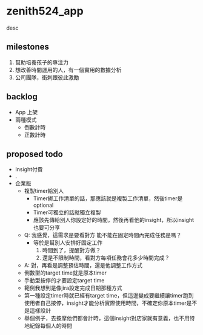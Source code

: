 # zenith524_app

desc

## milestones

1. 幫助培養孩子的專注力
1. 想改善時間運用的人，有一個實用的數據分析
1. 公司團隊，衝刺跟彼此激勵

## backlog

- App 上架
- 兩種模式
  - 倒數計時
  - 正數計時

## proposed todo

- Insight付費
- .
- 企業版
  - 複製timer給別人
    - Timer綁工作清單的話，那應該就是複製工作清單，然後timer是optional
    - Timer可獨立的話就獨立複製
    - 應該先傳給別人你設定好的時間，然後再看他的insight，所以insight也要可分享
  - Q: 我感覺，這需求是要看對方 能不能在固定時間內完成任務是嗎？
    - 等於是幫別人安排好固定工作
      1. 時間到了，提醒對方做？
      1. 還是不限制時間，看對方每項任務會花多少時間完成？
  - A: 對，再看是調整預估時間，還是他調整工作方式
  - 倒數型的target time就是原本timer
  - 手動型按停的才要設定target time
  - 範例我想到是像jira設定完成日期那種方式
  - 第一種設定timer時就已經有target time，但這邊變成要繼續讓timer跑到使用者自己按停，insight才能分析實際使用時間，不確定你原本timer是不是這樣設計
  - 舉個例子，去按摩他們都會計時，這個insight對店家就有意義，也不用特地紀錄每個人的時間
